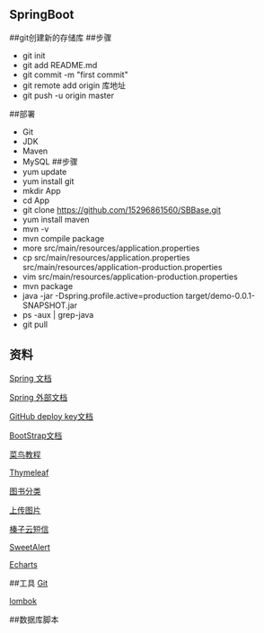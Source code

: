 ## SpringBoot

##git创建新的存储库
 ##步骤
 - git init
 - git add README.md
 - git commit -m "first commit"
 - git remote add origin 库地址
 - git push -u origin master

##部署
 - Git
 - JDK
 - Maven
 - MySQL
 ##步骤
 - yum update
 - yum install git
 - mkdir App
 - cd App
 - git clone https://github.com/15296861560/SBBase.git
 - yum install maven
 - mvn -v
 - mvn compile package
 - more src/main/resources/application.properties
 - cp src/main/resources/application.properties src/main/resources/application-production.properties
 - vim src/main/resources/application-production.properties
 - mvn package
 - java -jar -Dspring.profile.active=production target/demo-0.0.1-SNAPSHOT.jar
 - ps -aux | grep-java
 - git pull

## 资料
[Spring 文档](https://spring.io/guides)

[Spring 外部文档](https://spring.io/guides/gs/serving-web-content/)

[GitHub deploy key文档](https://developer.github.com/v3/guides/managing-deploy-keys/#deploy-keys)

[BootStrap文档](https://v3.bootcss.com/getting-started/)

[菜鸟教程](https://www.runoob.com/)

[Thymeleaf](https://www.thymeleaf.org/doc/tutorials/3.0/thymeleafspring.html)

[图书分类](https://baike.baidu.com/item/中国图书馆图书分类法/1919634?fr=aladdin#2)

[上传图片](https://www.jianshu.com/p/c101b38adade)

[榛子云短信](http://smsow.zhenzikj.com/doc/java_sdk_doc.html)

[SweetAlert](https://sweetalert2.github.io)

[Echarts](https://www.echartsjs.com/zh/index.html)



##工具
[Git](https://git-scm.com/download)

[lombok](https://projectlombok.org/)

##数据库脚本



